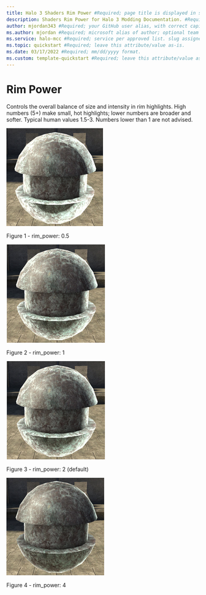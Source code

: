 ```yaml
---
title: Halo 3 Shaders Rim Power #Required; page title is displayed in search results. Include the brand.
description: Shaders Rim Power for Halo 3 Modding Documentation. #Required; article description that is displayed in search results. 
author: mjordan343 #Required; your GitHub user alias, with correct capitalization.
ms.author: mjordan #Required; microsoft alias of author; optional team alias.
ms.service: halo-mcc #Required; service per approved list. slug assigned by ACOM.
ms.topic: quickstart #Required; leave this attribute/value as-is.
ms.date: 03/17/2022 #Required; mm/dd/yyyy format.
ms.custom: template-quickstart #Required; leave this attribute/value as-is.
---
```


# Rim Power

Controls the overall balance of size and intensity in rim highlights. High numbers (5+) make small, hot highlights; lower numbers are broader and softer. Typical human values 1.5-3. Numbers lower than 1 are not advised.

![An object with the rim power set to a value of zero point five.](./media/H3_Shaders_RimPower05.png)

Figure 1 - rim_power: 0.5

![An object with the rim power set to a value of one.](./media/H3_Shaders_RimPower1.png)

Figure 2 - rim_power: 1

![An object with the rim power set to the default value.](./media/H3_Shaders_RimPower2.png)

Figure 3 - rim_power: 2 (default)

![An object with the rim power set to a value of four.](./media/H3_Shaders_RimPower4.png)

Figure 4 - rim_power: 4
